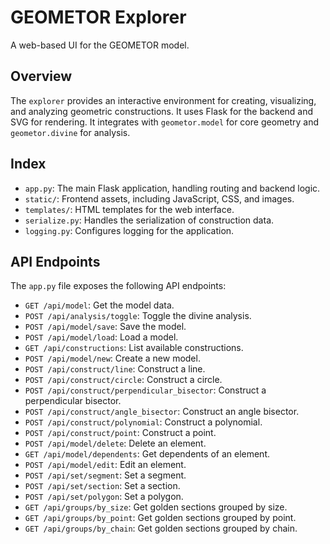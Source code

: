 # GEOMETOR Explorer

A web-based UI for the GEOMETOR model.

## Overview

The `explorer` provides an interactive environment for creating, visualizing, and analyzing geometric constructions. It uses Flask for the backend and SVG for rendering. It integrates with `geometor.model` for core geometry and `geometor.divine` for analysis.

## Index

-   `app.py`: The main Flask application, handling routing and backend logic.
-   `static/`: Frontend assets, including JavaScript, CSS, and images.
-   `templates/`: HTML templates for the web interface.
-   `serialize.py`: Handles the serialization of construction data.
-   `logging.py`: Configures logging for the application.

## API Endpoints

The `app.py` file exposes the following API endpoints:

-   `GET /api/model`: Get the model data.
-   `POST /api/analysis/toggle`: Toggle the divine analysis.
-   `POST /api/model/save`: Save the model.
-   `POST /api/model/load`: Load a model.
-   `GET /api/constructions`: List available constructions.
-   `POST /api/model/new`: Create a new model.
-   `POST /api/construct/line`: Construct a line.
-   `POST /api/construct/circle`: Construct a circle.
-   `POST /api/construct/perpendicular_bisector`: Construct a perpendicular bisector.
-   `POST /api/construct/angle_bisector`: Construct an angle bisector.
-   `POST /api/construct/polynomial`: Construct a polynomial.
-   `POST /api/construct/point`: Construct a point.
-   `POST /api/model/delete`: Delete an element.
-   `GET /api/model/dependents`: Get dependents of an element.
-   `POST /api/model/edit`: Edit an element.
-   `POST /api/set/segment`: Set a segment.
-   `POST /api/set/section`: Set a section.
-   `POST /api/set/polygon`: Set a polygon.
-   `GET /api/groups/by_size`: Get golden sections grouped by size.
-   `GET /api/groups/by_point`: Get golden sections grouped by point.
-   `GET /api/groups/by_chain`: Get golden sections grouped by chain.

